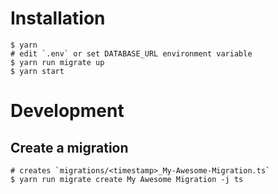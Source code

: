 
Installation
===

```
$ yarn
# edit `.env` or set DATABASE_URL environment variable
$ yarn run migrate up
$ yarn start
```

Development
===

## Create a migration

```
# creates `migrations/<timestamp>_My-Awesome-Migration.ts`
$ yarn run migrate create My Awesome Migration -j ts
```
